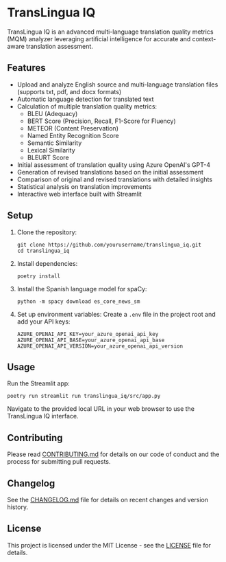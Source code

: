 # TransLingua IQ

TransLingua IQ is an advanced multi-language translation quality metrics (MQM) analyzer leveraging artificial intelligence for accurate and context-aware translation assessment.

## Features

- Upload and analyze English source and multi-language translation files (supports txt, pdf, and docx formats)
- Automatic language detection for translated text
- Calculation of multiple translation quality metrics:
  - BLEU (Adequacy)
  - BERT Score (Precision, Recall, F1-Score for Fluency)
  - METEOR (Content Preservation)
  - Named Entity Recognition Score
  - Semantic Similarity
  - Lexical Similarity
  - BLEURT Score
- Initial assessment of translation quality using Azure OpenAI's GPT-4
- Generation of revised translations based on the initial assessment
- Comparison of original and revised translations with detailed insights
- Statistical analysis on translation improvements
- Interactive web interface built with Streamlit

## Setup

1. Clone the repository:
   ```
   git clone https://github.com/yourusername/translingua_iq.git
   cd translingua_iq
   ```

2. Install dependencies:
   ```
   poetry install
   ```

3. Install the Spanish language model for spaCy:
   ```
   python -m spacy download es_core_news_sm
   ```

4. Set up environment variables:
   Create a `.env` file in the project root and add your API keys:
   ```
   AZURE_OPENAI_API_KEY=your_azure_openai_api_key
   AZURE_OPENAI_API_BASE=your_azure_openai_api_base
   AZURE_OPENAI_API_VERSION=your_azure_openai_api_version
   ```

## Usage

Run the Streamlit app:
```
poetry run streamlit run translingua_iq/src/app.py
```

Navigate to the provided local URL in your web browser to use the TransLingua IQ interface.

## Contributing

Please read [CONTRIBUTING.md](CONTRIBUTING.md) for details on our code of conduct and the process for submitting pull requests.

## Changelog

See the [CHANGELOG.md](CHANGELOG.md) file for details on recent changes and version history.

## License

This project is licensed under the MIT License - see the [LICENSE](LICENSE) file for details.